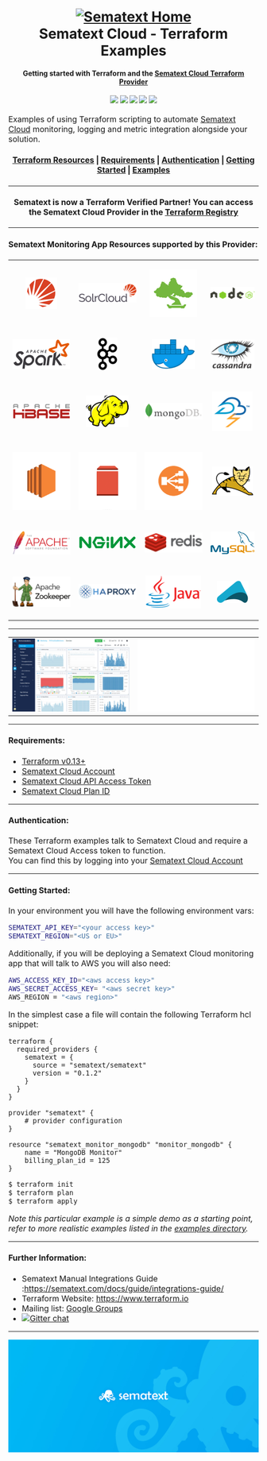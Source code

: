 <h1 align="center">
  <a name="logo" href="https://www.sematext.com"><img src="https://sematext.com/wp-content/uploads/2020/09/just-octi-blue.png" alt="Sematext Home" width="200"></a>
  <br>
  Sematext Cloud - Terraform Examples
</h1>
<h4 align="center">
    Getting started with Terraform and the <a href="https://registry.terraform.io/providers/sematext/sematext/latest">Sematext Cloud Terraform Provider</a>
</h4>

<div align="center">
  <h4>
    <img src="https://img.shields.io/badge/License-Apache%202.0-blue.svg"/></a>    
    <img src="https://img.shields.io/github/last-commit/sematext/terraform-examples?label=Examples%20Updated"/></a>
    <a href="https://github.com/sematext/terraform-provider-sematext"><img src="https://img.shields.io/github/v/release/sematext/terraform-provider-sematext?label=Latest%20Provider%20Version"/></a>
    <a href="https://github.com/sematext/terraform-examples/commits/master"><img src="https://img.shields.io/github/commit-activity/m/sematext/terraform-provider-sematext?label=Provider%20Commits"></a>
    <a href="https://gitter.im/hashicorp-terraform/Lobby"><img src="https://badges.gitter.im/hashicorp-terraform/Lobby.svg"/></a>
  </h4>
</div>
<p><font size="3">
Examples of using Terraform scripting to automate <a href="https://sematext.com/cloud/">Sematext Cloud</a> monitoring, logging and metric integration alongside your solution.
</p>
<div align="center"><a name="menu"></a>
  <h4>
    <a href="#terraform-resources">Terraform Resources</a>
    <span> | </span>
    <a href="#requirements">Requirements</a>
    <span> | </span>
    <a href="#authentication">Authentication</a>
    <span> | </span>
    <a href="#getting-started">Getting Started</a>
    <span> | </span>
    <a href="./examples">Examples</a>
  </h4>
</div>
<hr>
<h4 align="center">
Sematext is now a Terraform Verified Partner! You can access the Sematext Cloud Provider in the
<a href="https://registry.terraform.io/providers/sematext/sematext/latest">Terraform Registry</a> 
</h4>
<hr>

#### <a name="resources"></a>Sematext Monitoring App Resources supported by this Provider:

<table align="center" border="0" width="100%">
<tbody>
<tr>
<td align="center">

[![Apache Solr](./assets/solr.png)](https://registry.terraform.io/providers/sematext/sematext/latest/docs/resources/sematext_monitor_solr)

</td>
<td align="center">

[![Solr Cloud](./assets/solrcloud.png)](https://registry.terraform.io/providers/sematext/sematext/latest/docs/resources/sematext_monitor_solrcloud)
</td>
<td align="center">

[![Elasticsearch](./assets/elasticsearch.png)](https://registry.terraform.io/providers/sematext/sematext/latest/docs/resources/sematext_monitor_elasticsearch)
</td>
<td align="center">

[![Node.js](./assets/nodejs.png)](https://registry.terraform.io/providers/sematext/sematext/latest/docs/resources/sematext_monitor_nodejs)
</td>
</tr>
<tr>
<td align="center">

[![Apache Spark](./assets/spark.png)](https://registry.terraform.io/providers/sematext/sematext/latest/docs/resources/sematext_monitor_spark)
</td>
<td align="center">

[![Apache Kafka](./assets/kafka.png)](https://registry.terraform.io/providers/sematext/sematext/latest/docs/resources/sematext_monitor_kafka)
</td>
<td align="center">

[![Docker](./assets/docker.png)](https://registry.terraform.io/providers/sematext/sematext/latest/docs/resources/sematext_monitor_docker)
</td>
<td align="center">

[![Apache Cassandra](./assets/cassandra.png)](https://registry.terraform.io/providers/sematext/sematext/latest/docs/resources/sematext_monitor_cassandra)
</td>
</tr>
<tr>
<td align="center">

[![Apache HBase](./assets/hbase.png)](https://registry.terraform.io/providers/sematext/sematext/latest/docs/resources/sematext_monitor_hbase)
</td>
<td align="center">

[![Apache Hadoop](./assets/hadoop.png)](https://registry.terraform.io/providers/sematext/sematext/latest/docs/resources/sematext_monitor_hadoopmrv1)
</td>
<td align="center">

[![MongoDB](./assets/mongodb.png)](https://registry.terraform.io/providers/sematext/sematext/latest/docs/resources/sematext_monitor_mongodb)
</td>  
<td align="center">

[![Apache Storm](./assets/storm.png)](https://registry.terraform.io/providers/sematext/sematext/latest/docs/resources/sematext_monitor_storm)
</td>
</tr>
<tr>
<td align="center">

[![AWS EC2](./assets/ec2.png)](https://registry.terraform.io/providers/sematext/sematext/latest/docs/resources/sematext_monitor_awsec2)
</td>
<td align="center">

[![AWS EBS](./assets/ebs.png)](https://registry.terraform.io/providers/sematext/sematext/latest/docs/resources/sematext_monitor_awsebs)
</td>
<td align="center">

[![AWS ELB](./assets/elb.png)](https://registry.terraform.io/providers/sematext/sematext/latest/docs/resources/sematext_monitor_awselb)
</td>
<td align="center">

[![Apache Tomcat](./assets/tomcat.png)](https://registry.terraform.io/providers/sematext/sematext/latest/docs/resources/sematext_monitor_tomcat)
</td>
</tr>
<tr>
<td align="center">

[![Apache HTTP Server](./assets/apache.png)](https://registry.terraform.io/providers/sematext/sematext/latest/docs/resources/sematext_monitor_apache)
</td>
<td align="center">

[![Nginx &amp; Nginx Plus](./assets/nginx.png)](https://registry.terraform.io/providers/sematext/sematext/latest/docs/resources/sematext_monitor_nginxplus)
</td>
<td align="center">

[![Redis](./assets/redis.png)](https://registry.terraform.io/providers/sematext/sematext/latest/docs/resources/sematext_monitor_redis)
</td>
<td align="center">

[![MySQL](./assets/mysql.png)](https://registry.terraform.io/providers/sematext/sematext/latest/docs/resources/sematext_monitor_mysql)
</td>
</tr>
<tr>
<td align="center">

[![Apache Zookeeper](./assets/zookeeper.png)](https://registry.terraform.io/providers/sematext/sematext/latest/docs/resources/sematext_monitor_zookeeper)
</td>
<td align="center">

[![HAProxy](./assets/haproxy.png)](https://registry.terraform.io/providers/sematext/sematext/latest/docs/resources/sematext_monitor_haproxy)
</td>
<td align="center">

[![Java](./assets/java.png)](https://registry.terraform.io/providers/sematext/sematext/latest/docs/resources/sematext_monitor_jvm)
</td>
<td align="center">

[![Akka](./assets/akka.png)](https://registry.terraform.io/providers/sematext/sematext/latest/docs/resources/sematext_monitor_akka)
</td>
</tr>
</tbody>
</table>
<hr>
<table border="0">
<tbody>
<tr>
<td>
<img src="./assets/application-performance-monitoring.jpg" /></td>
<td>
<img src="./assets/02-better-visibility.gif" width="">
</td>
</tr>
</table>
<hr>

#### <a name="requirements"></a>Requirements:

* [Terraform v0.13+](https://www.terraform.io/downloads.html) 
* [Sematext Cloud Account](https://apps.sematext.com/ui/account)
* [Sematext Cloud API Access Token](https://apps.sematext.com/ui/account/api)
* [Sematext Cloud Plan ID](https://github.com/sematext/terraform-provider-sematext/blob/master/docs/guides/plans.md)

<hr>

#### <a name="authentication"></a>Authentication:

These Terraform examples talk to Sematext Cloud and require a Sematext Cloud Access token to function. <br>
You can find this by logging into your [Sematext Cloud Account](https://apps.sematext.com/ui/account/api)

<hr>

#### <a name="gettingstarted"></a>Getting Started:


In your environment you will have the following environment vars:

```sh
SEMATEXT_API_KEY="<your access key>"
SEMATEXT_REGION="<US or EU>"
```

Additionally, if you will be deploying a Sematext Cloud monitoring app that will talk to AWS you will also need:

```sh
AWS_ACCESS_KEY_ID="<aws access key>"
AWS_SECRET_ACCESS_KEY= "<aws secret key>"
AWS_REGION = "<aws region>"
```

In the simplest case a file will contain the following Terraform hcl snippet: 

```hcl
terraform {
  required_providers {
    sematext = {
      source = "sematext/sematext"
      version = "0.1.2"
    }
  }
}

provider "sematext" {
    # provider configuration
}

resource "sematext_monitor_mongodb" "monitor_mongodb" {
    name = "MongoDB Monitor"
    billing_plan_id = 125 
}
```


```bash
$ terraform init
$ terraform plan
$ terraform apply
```

*Note this particular example is a simple demo as a starting point, refer to more realistic examples listed in the [examples directory](./examples).*

<hr>


#### <a name="otherresources"></a>Further Information:

* Sematext Manual Integrations Guide :https://sematext.com/docs/guide/integrations-guide/
* Terraform Website: https://www.terraform.io
* Mailing list: [Google Groups](http://groups.google.com/group/terraform-tool)
* [![Gitter chat](https://badges.gitter.im/hashicorp-terraform/Lobby.svg)](https://gitter.im/hashicorp-terraform/Lobby)


<hr>

<img src="./assets/sematext-featured-image@2x.jpg">

